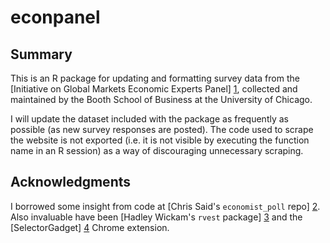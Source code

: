 # econpanel

## Summary

This is an R package for updating and formatting survey data from the [Initiative on Global Markets Economic Experts Panel] [1], collected and maintained by the Booth School of Business at the University of Chicago.

I will update the dataset included with the package as frequently as possible (as new survey responses are posted). The code used to scrape the website is not exported (i.e. it is not visible by executing the function name in an R session) as a way of discouraging unnecessary scraping.

[1]: http://www.igmchicago.org/igm-economic-experts-panel

## Acknowledgments

I borrowed some insight from code at [Chris Said's `economist_poll` repo] [2]. Also invaluable have been [Hadley Wickam's `rvest` package] [3] and the [SelectorGadget] [4] Chrome extension.

[2]: https://github.com/csaid/economist_poll
[3]: http://blog.rstudio.org/2014/11/24/rvest-easy-web-scraping-with-r/
[4]: http://selectorgadget.com/
